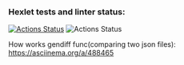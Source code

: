 ### Hexlet tests and linter status:
[![Actions Status](https://github.com/NNbaur/python-project-lvl2/workflows/hexlet-check/badge.svg)](https://github.com/NNbaur/python-project-lvl2/actions)
![Actions Status](https://github.com/NNbaur/python-project-lvl2/workflows/GithubActions1/badge.svg)

How works gendiff func(comparing two json files): https://asciinema.org/a/488465
